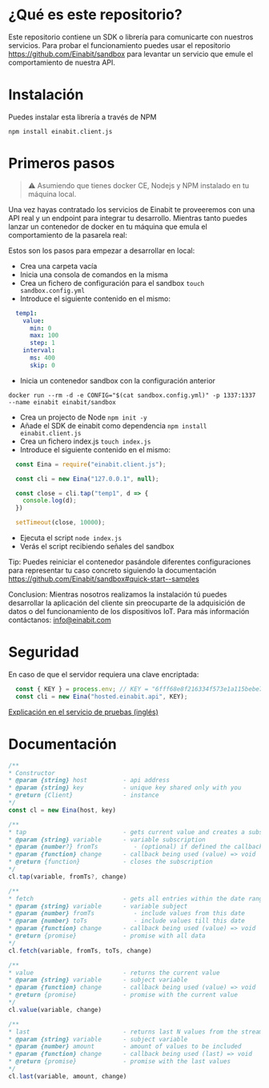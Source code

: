 # ¿Qué es este repositorio?

Este repositorio contiene un SDK o librería para comunicarte con nuestros servicios. Para probar el funcionamiento puedes usar el repositorio https://github.com/Einabit/sandbox para levantar un servicio que emule el comportamiento de nuestra API.

# Instalación

Puedes instalar esta librería a través de NPM

`npm install einabit.client.js`

# Primeros pasos

> :warning: Asumiendo que tienes docker CE, Nodejs y NPM instalado en tu máquina local.

Una vez hayas contratado los servicios de Einabit te proveeremos con una API real y un endpoint para integrar tu desarrollo. Mientras tanto puedes lanzar un contenedor de docker en tu máquina que emula el comportamiento de la pasarela real:

Estos son los pasos para empezar a desarrollar en local:

- Crea una carpeta vacía
- Inicia una consola de comandos en la misma
- Crea un fichero de configuración para el sandbox `touch sandbox.config.yml`
- Introduce el siguiente contenido en el mismo:
```yml
  temp1:
    value:
      min: 0
      max: 100
      step: 1
    interval:
      ms: 400
      skip: 0
```
- Inicia un contenedor sandbox con la configuración anterior
```
docker run --rm -d -e CONFIG="$(cat sandbox.config.yml)" -p 1337:1337 --name einabit einabit/sandbox
```
- Crea un projecto de Node `npm init -y`
- Añade el SDK de einabit como dependencia `npm install einabit.client.js`
- Crea un fichero index.js `touch index.js`
- Introduce el siguiente contenido en el mismo:
```js
  const Eina = require("einabit.client.js");

  const cli = new Eina("127.0.0.1", null);

  const close = cli.tap("temp1", d => {
    console.log(d);
  })

  setTimeout(close, 10000);
```
- Ejecuta el script `node index.js`
- Verás el script recibiendo señales del sandbox

Tip: Puedes reiniciar el contenedor pasándole diferentes configuraciones para representar tu caso concreto siguiendo la documentación https://github.com/Einabit/sandbox#quick-start--samples

Conclusion: Mientras nosotros realizamos la instalación tú puedes desarrollar la aplicación del cliente sin preocuparte de la adquisición de datos o del funcionamiento de los dispositivos IoT. Para más información contáctanos: info@einabit.com

# Seguridad

En caso de que el servidor requiera una clave encriptada:

```javascript
  const { KEY } = process.env; // KEY = "6fff68e8f216334f573e1a115bebe72f"
  const cli = new Eina("hosted.einabit.api", KEY);
```

[Explicación en el servicio de pruebas (inglés)](https://github.com/Einabit/sandbox/#optional-encryption)

# Documentación

```js
/**
* Constructor
* @param {string} host          - api address
* @param {string} key           - unique key shared only with you
* @return {Client}              - instance
*/
const cl = new Eina(host, key)

/**
* tap                           - gets current value and creates a subscription
* @param {string} variable      - variable subscription
* @param {number?} fromTs          - (optional) if defined the callback will include entries since then
* @param {function} change      - callback being used (value) => void
* @return {function}            - closes the subscription
*/
cl.tap(variable, fromTs?, change)

/**
* fetch                         - gets all entries within the date range
* @param {string} variable      - variable subject
* @param {number} fromTs           - include values from this date
* @param {number} toTs             - include values till this date
* @param {function} change      - callback being used (value) => void
* @return {promise}             - promise with all data
*/
cl.fetch(variable, fromTs, toTs, change)

/**
* value                         - returns the current value
* @param {string} variable      - subject variable
* @param {function} change      - callback being used (value) => void
* @return {promise}             - promise with the current value
*/
cl.value(variable, change)

/**
* last                          - returns last N values from the stream
* @param {string} variable      - subject variable
* @param {number} amount        - amount of values to be included
* @param {function} change      - callback being used (last) => void
* @return {promise}             - promise with the last values
*/
cl.last(variable, amount, change)
```
